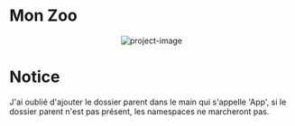 # Mon Zoo

<p align="center"><img src="https://socialify.git.ci/DogeBloxy/Zoo-DM/image?font=Raleway&amp;language=1&amp;name=1&amp;owner=1&amp;pattern=Circuit+Board&amp;stargazers=1&amp;theme=Dark" alt="project-image"></p>

# Notice

J'ai oublié d'ajouter le dossier parent dans le main qui s'appelle 'App', si le dossier parent n'est pas présent, les namespaces ne marcheront pas.
